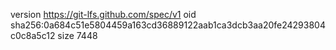 version https://git-lfs.github.com/spec/v1
oid sha256:0a684c51e5804459a163cd36889122aab1ca3dcb3aa20fe24293804c0c8a5c12
size 7448
